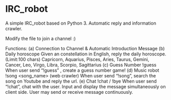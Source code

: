 # IRC_robot

A simple IRC_robot based on Python 3.
Automatic reply and information crawler.

Modify the file to join a channel :)


Functions:
(a) Connection to Channel & Automatic Introduction Message 
(b) Daily horoscope <constellation>
Given an constellation in English, reply the daily horoscope.(Limit:100 chars)
Capricorn, Aquarius, Pisces, Aries, Taurus, Gemini,
 Cancer, Leo, Virgo, Libra, Scorpio, Sagittarius
(c) Guess Number  !guess
 When user send “!guess” , create a guess number game!
(d) Music robot !song <song_name>  (web crawler)
When user send “!song”, search the song on Youtube and reply the url.
(e) Chat !chat / !bye
When user send “!chat”, chat with the user.
Input and display the message simultaneously on client side.
User may send or receive message continuously.
